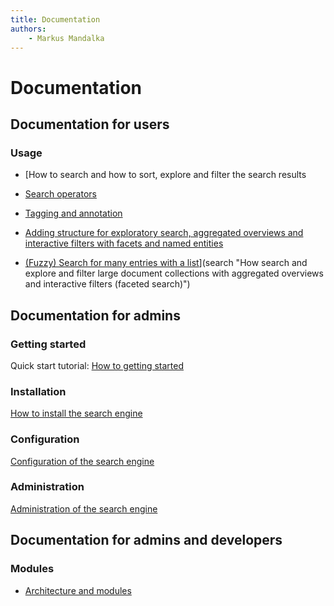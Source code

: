 ```yaml
---
title: Documentation
authors:
    - Markus Mandalka
---
```


# Documentation


## Documentation for users


### Usage


* [How to search and how to sort, explore and filter the search results
* [Search operators](search/operators)

* [Tagging and annotation](datamanagement/annotation)

* [Adding structure for exploratory search, aggregated overviews and interactive filters with facets and named entities](datamanagement/named_entities)

* [(Fuzzy) Search for many entries with a list](search/list)](search "How search and explore and filter large document collections with aggregated overviews and interactive filters (faceted search)")


## Documentation for admins


### Getting started


Quick start tutorial: [How to getting started](tutorial)
### Installation


[How to install the search engine](admin/install)
### Configuration


[Configuration of the search engine](admin/install)
### Administration


[Administration of the search engine](admin)
## Documentation for admins and developers


### Modules


* [Architecture and modules](modules)
